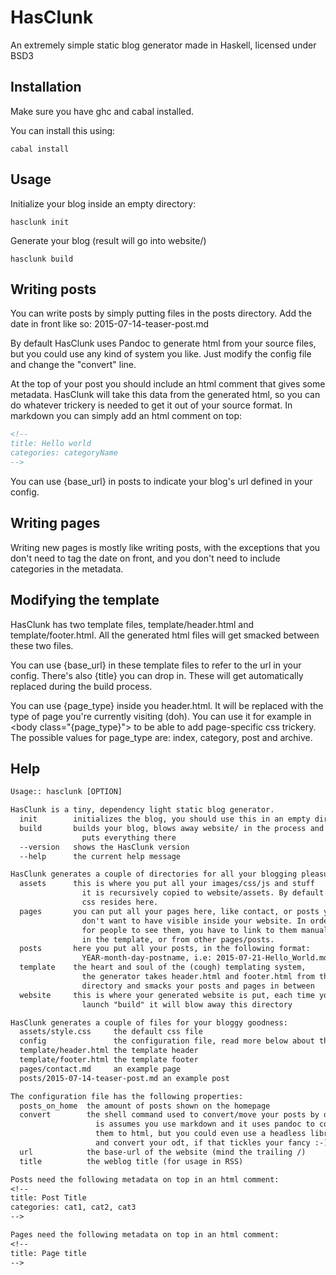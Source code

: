 HasClunk
========
An extremely simple static blog generator made in Haskell, licensed under BSD3

Installation
------------
Make sure you have ghc and cabal installed.

You can install this using:

    cabal install

Usage
-----
Initialize your blog inside an empty directory:

    hasclunk init

Generate your blog (result will go into website/)

    hasclunk build

Writing posts
-------------
You can write posts by simply putting files in the posts directory. Add the date
in front like so: 2015-07-14-teaser-post.md

By default HasClunk uses Pandoc to generate html from your source
files, but you could use any kind of system you like. Just modify the config
file and change the "convert" line.

At the top of your post you should include an html comment that gives some
metadata.  HasClunk will take this data from the generated html, so you can do
whatever trickery is needed to get it out of your source format. In markdown you
can simply add an html comment on top:

```html
<!--
title: Hello world
categories: categoryName
-->

```

You can use {base_url} in posts to indicate your blog's url defined in your config.

Writing pages
-------------
Writing new pages is mostly like writing posts, with the exceptions that you
don't need to tag the date on front, and you don't need to include categories in
the metadata.

Modifying the template
----------------------
HasClunk has two template files, template/header.html and template/footer.html.
All the generated html files will get smacked between these two files.

You can use {base_url} in these template files to refer to the url in your
config. There's also {title} you can drop in. These will get automatically
replaced during the build process.

You can use {page_type} inside you header.html. It will be replaced with the
type of page you're currently visiting (doh). You can use it for example in
&lt;body class="{page_type}"&gt; to be able to add page-specific css trickery.
The possible values for page_type are: index, category, post and archive.

Help
----
```txt
Usage:: hasclunk [OPTION]

HasClunk is a tiny, dependency light static blog generator.
  init        initializes the blog, you should use this in an empty directory
  build       builds your blog, blows away website/ in the process and
                puts everything there
  --version   shows the HasClunk version
  --help      the current help message

HasClunk generates a couple of directories for all your blogging pleasure:
  assets      this is where you put all your images/css/js and stuff
                it is recursively copied to website/assets. By default the
                css resides here.
  pages       you can put all your pages here, like contact, or posts you
                don't want to have visible inside your website. In order
                for people to see them, you have to link to them manually
                in the template, or from other pages/posts.
  posts       here you put all your posts, in the following format:
                YEAR-month-day-postname, i.e: 2015-07-21-Hello_World.md
  template    the heart and soul of the (cough) templating system,
                the generator takes header.html and footer.html from this
                directory and smacks your posts and pages in between
  website     this is where your generated website is put, each time you
                launch "build" it will blow away this directory

HasClunk generates a couple of files for your bloggy goodness:
  assets/style.css     the default css file
  config               the configuration file, read more below about this
  template/header.html the template header
  template/footer.html the template footer
  pages/contact.md     an example page
  posts/2015-07-14-teaser-post.md an example post

The configuration file has the following properties:
  posts_on_home  the amount of posts shown on the homepage
  convert        the shell command used to convert/move your posts by default 
                   is assumes you use markdown and it uses pandoc to convert
                   them to html, but you could even use a headless libreoffice
                   and convert your odt, if that tickles your fancy :-)
  url            the base-url of the website (mind the trailing /)
  title          the weblog title (for usage in RSS)

Posts need the following metadata on top in an html comment:
<!--
title: Post Title
categories: cat1, cat2, cat3
-->

Pages need the following metadata on top in an html comment:
<!--
title: Page title
-->
```
